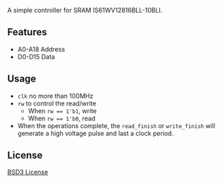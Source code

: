 A simple controller for SRAM IS61WV12816BLL-10BLI.

## Features
* A0-A18 Address
* D0-D15 Data

## Usage
* `clk` no more than 100MHz
* `rw` to control the read/write
    * When `rw == 1'b1`, write
    * When `rw == 1'b0`, read
* When the operations complete, the `read_finish` or `write_finish` will generate a high voltage pulse and last a clock period.

## License
[BSD3 License](./LICENSE)
